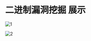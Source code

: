 # 二进制漏洞挖掘 展示

![1](https://raw.githubusercontent.com/songboyu/defect-mining/master/web/static/images/1.png) 

![2](https://raw.githubusercontent.com/songboyu/defect-mining/master/web/static/images/2.png)
